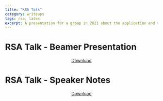 ```yaml
---
title: "RSA Talk"
category: writeups
tags: rsa, latex
excerpt: A presentation for a group in 2021 about the application and vulnerabilities of RSA.
---
```

# RSA Talk - Beamer Presentation
<object data="/assets/files/rsa/beamer.pdf" width="100%" height="100%" type='application/pdf'></object>
<center><a href="/assets/files/rsa/beamer.pdf">Download</a></center>

# RSA Talk - Speaker Notes
<object data="/assets/files/rsa/speaker_notes.pdf" width="100%" height="100%" type='application/pdf'></object>
<center><a href="/assets/files/rsa/speaker_notes.pdf">Download</a></center>

